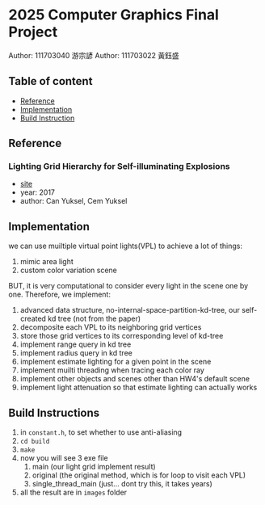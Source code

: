 # 2025 Computer Graphics Final Project

Author: 111703040 游宗諺
Author: 111703022 黃鈺盛

## Table of content

- [Reference](#reference)
- [Implementation](#implementation)
- [Build Instruction](#build-instructions)

## Reference

### Lighting Grid Hierarchy for Self-illuminating Explosions

- [site](https://www.cemyuksel.com/research/lgh/)
- year: 2017
- author: Can Yuksel, Cem Yuksel

## Implementation

we can use muiltiple virtual point lights(VPL) to achieve a lot of things:
1. mimic area light
2. custom color variation scene

BUT, it is very computational to consider every light in the scene one by one. Therefore, we implement:
1. advanced data structure, no-internal-space-partition-kd-tree, our self-created kd tree (not from the paper)
2. decomposite each VPL to its neighboring grid vertices
3. store those grid vertices to its corresponding level of kd-tree
4. implement range query in kd tree
5. implement radius query in kd tree
6. implement estimate lighting for a given point in the scene
7. implement muilti threading when tracing each color ray
8. implement other objects and scenes other than HW4's default scene
9. implement light attenuation so that estimate lighting can actually works

## Build Instructions

1. in `constant.h`, to set whether to use anti-aliasing
2. `cd build`
3. `make`
4. now you will see 3 exe file
    1. main (our light grid implement result)
    2. original (the original method, which is for loop to visit each VPL)
    3. single_thread_main (just... dont try this, it takes years)
5. all the result are in `images` folder